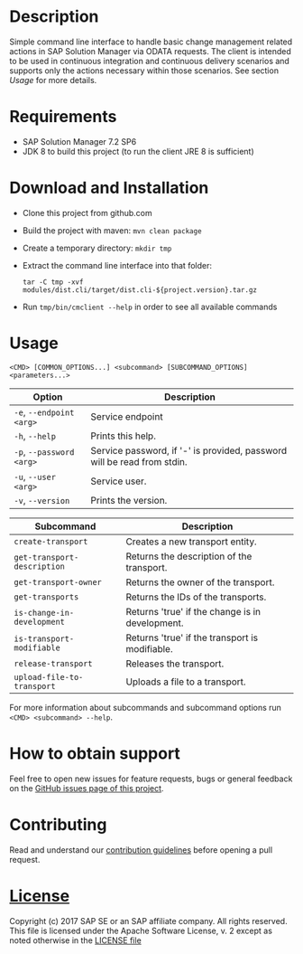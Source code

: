 # Description

Simple command line interface to handle basic change management related actions
in SAP Solution Manager via ODATA requests. The client is intended to be used
in continuous integration and continuous delivery scenarios and supports only
the actions necessary within those scenarios. See section _Usage_ for more details.

# Requirements
 - SAP Solution Manager 7.2 SP6
 - JDK 8 to build this project (to run the client JRE 8 is sufficient)

# Download and Installation

  - Clone this project from github.com
  - Build the project with maven: `mvn clean package`
  - Create a temporary directory: `mkdir tmp`
  - Extract the command line interface into that folder:

    `tar -C tmp -xvf modules/dist.cli/target/dist.cli-${project.version}.tar.gz`
  - Run `tmp/bin/cmclient --help` in order to see all available commands

# Usage
````
<CMD> [COMMON_OPTIONS...] <subcommand> [SUBCOMMAND_OPTIONS] <parameters...>
````

| Option                   |     Description         |
|--------------------------|-------------------------|
| `-e`, `--endpoint <arg>` | Service endpoint        |
| `-h`, `--help`           | Prints this help.       |
| `-p`, `--password <arg>` | Service password, if '-' is provided, password will be read from stdin. |
| `-u`, `--user <arg>`     | Service user.           |
| `-v`, `--version`        | Prints the version.     |


| Subcommand                  |     Description                           |
|-----------------------------|-------------------------------------------|
| `create-transport`          | Creates a new transport entity.           |
| `get-transport-description` | Returns the description of the transport. |
| `get-transport-owner`       | Returns the owner of the transport.       |
| `get-transports`            | Returns the IDs of the transports.        |
| `is-change-in-development`  | Returns 'true' if the change is in development. |
| `is-transport-modifiable`   | Returns 'true' if the transport is modifiable. |
| `release-transport`         | Releases the transport.                   |
| `upload-file-to-transport`  | Uploads a file to a transport.            |

For more information about subcommands and subcommand options run `<CMD> <subcommand> --help`.


# How to obtain support

Feel free to open new issues for feature requests, bugs or general feedback on
the [GitHub issues page of this project][cm-cli-issues].

# Contributing

Read and understand our [contribution guidelines][contribution]
before opening a pull request.

# [License][license]

Copyright (c) 2017 SAP SE or an SAP affiliate company. All rights reserved.
This file is licensed under the Apache Software License, v. 2 except as noted
otherwise in the [LICENSE file][license]

[cm-cli-issues]: https://github.com/SAP/change-management-cli/issues
[license]: ./LICENSE
[contribution]: ./CONTRIBUTING.md
